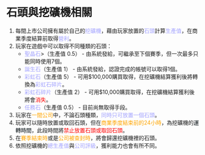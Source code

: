 # 石頭與挖礦機相關
1. 每間上市公司擁有屬於自己的<font color="#A3A3FF">挖礦機</font>，藉由玩家放置的<font color="#A3A3FF">石頭</font>計算<font color="#A3A3FF">生產值</font>，在商業季度結算前取得<font color="#A3A3FF">營利</font>。
1. 玩家在遊戲中可以取得不同種類的石頭：
    * <font color="#A3A3FF">聖晶石</font>>（生產值 0.5） - 由系統發給，可繼承至下個賽季，但一次最多只能同時使用7個。
    * <font color="#A3A3FF">誕生石</font>（生產值 1） - 由系統發給，認證完成的帳號可以取得1個。
    * <font color="#A3A3FF">彩虹石</font>（生產值 5） - 可用$100,000購買取得，在挖礦機結算獲利後將轉換為<font color="#A3A3FF">彩虹石碎片</font>。
    * <font color="#A3A3FF">彩虹石碎片</font>（生產值 2） - 可用$10,000購買取得，在挖礦機結算獲利後將會<font color="red">消失</font>。
    * <font color="#A3A3FF">任務石</font>（生產值 0.5） - 目前尚無取得手段。
1. 玩家在<font color="orange">一間公司</font>中，不論石頭種類，<font color="#A3A3FF">同時只可放置一個石頭</font>。
1. 玩家可以隨時放置或取回石頭，但在<font color="orange">商業季度結束前的24小時</font>，為挖礦機的<font color="ornage">運轉時間</font>，此段時間將<font color="red">禁止放置石頭或取回石頭</font>。
1. 在<font color="orange">賽季結束時</font>或是<font color="orange">公司被查封時</font>，將會歸還挖礦機裡的石頭。
1. 依照挖礦機的<font color="#A3A3FF">總生產值</font>與<font color="#A3A3FF">公司評級</font>，獲利能力也會有所不同。